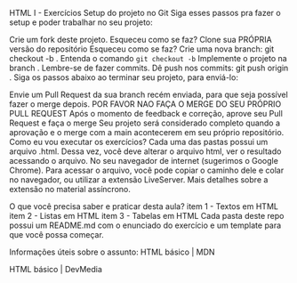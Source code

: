 HTML I - Exercícios
Setup do projeto no Git
Siga esses passos pra fazer o setup e poder trabalhar no seu projeto:

 Crie um fork deste projeto.
Esqueceu como se faz?
 Clone sua PRÓPRIA versão do repositório
Esqueceu como se faz?
 Crie uma nova branch: git checkout -b <turma-nome-sobrenome-html-i>.
Entenda o comando `git checkout -b`
 Implemente o projeto na branch <turma-nome-sobrenome-html-i>. Lembre-se de fazer commits.
 Dê push nos commits: git push origin <turma-nome-sobrenome-html-i>.
Siga os passos abaixo ao terminar seu projeto, para enviá-lo:

 Envie um Pull Request da sua branch recém enviada, para que seja possível fazer o merge depois. POR FAVOR NAO FAÇA O MERGE DO SEU PRÓPRIO PULL REQUEST
 Após o momento de feedback e correção, aprove seu Pull Request e faça o merge
 Seu projeto será considerado completo quando a aprovação e o merge com a main acontecerem em seu próprio repositório.
Como eu vou executar os exercícios?
Cada uma das pastas possui um arquivo .html. Dessa vez, você deve alterar o arquivo html, ver o resultado acessando o arquivo. No seu navegador de internet (sugerimos o Google Chrome). Para acessar o arquivo, você pode copiar o caminho dele e colar no navegador, ou utilizar a extensão LiveServer. Mais detalhes sobre a extensão no material assíncrono.

O que você precisa saber e praticar desta aula?
 item 1 - Textos em HTML
 item 2 - Listas em HTML
 item 3 - Tabelas em HTML
Cada pasta deste repo possui um README.md com o enunciado do exercício e um template para que você possa começar.

Informações úteis sobre o assunto:
HTML básico | MDN

HTML básico | DevMedia